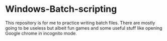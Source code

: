# Windows-Batch-scripting

This repository is for me to practice writing batch files. There are mostly going to be useless but albeit fun games and some useful stuff like opening Google chrome in incognito mode.
